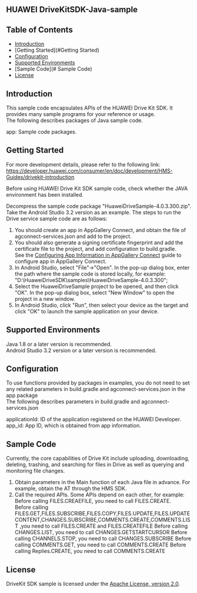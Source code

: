 ## HUAWEI DriveKitSDK-Java-sample


## Table of Contents

 * [Introduction](#introduction)
 * [Getting Started](#Getting Started)
 * [Configuration ](#configuration )
 * [Supported Environments](#supported-environments)
 * [Sample Code](# Sample Code)
 * [License](#license)


## Introduction   
 This sample code encapsulates APIs of the HUAWEI Drive Kit SDK. It provides many sample programs for your reference or usage.    
 The following describes packages of Java sample code.   
 
 app:   Sample code packages.   
 
## Getting Started    
 For more development details, please refer to the following link:   
 https://developer.huawei.com/consumer/en/doc/development/HMS-Guides/drivekit-introduction   

 Before using HUAWEI Drive Kit SDK sample code, check whether the JAVA environment has been installed.    
 
 Decompress the sample code package "HuaweiDriveSample-4.0.3.300.zip".    
 Take the Android Studio 3.2 version as an example. The steps to run the Drive service sample code are as follows:    
 1. You should create an app in AppGallery Connect, and obtain the file of agconnect-services.json and add to the project.   
 2. You should also generate a signing certificate fingerprint and add the certificate file to the project, and add configuration to build.gradle.   
 See the [Configuring App Information in AppGallery Connect](https://developer.huawei.com/consumer/en/doc/development/HMS-Guides/drivekit-devpreparations) guide to configure app in AppGallery Connect.   
 3. In Android Studio, select "File"->"Open". In the pop-up dialog box, enter the path where the sample code is stored locally, for example: "D:\HuaweiDriveSDK\samples\HuaweiDriveSample-4.0.3.300";
 4. Select the HuaweiDriveSample project to be opened, and then click "OK". In the pop-up dialog box, select "New Window" to open the project in a new window.  
 5. In Android Studio, click "Run", then select your device as the target and click "OK" to launch the sample application on your device.  


## Supported Environments   
 Java 1.8 or a later version is recommended.  
 Android Studio 3.2 version or a later version is recommended.   
 
## Configuration
 To use functions provided by packages in examples, you do not need to set any related parameters in build.gradle and agconnect-services.json in the app package   
 The following describes parameters in build.gradle and agconnect-services.json   
 
 applicationId: ID of the application registered on the HUAWEI Developer.   
 app_id: App ID, which is obtained from app information.
 
## Sample Code  
 
 Currently, the core capabilities of Drive Kit include uploading, downloading, deleting, trashing, and searching for files in Drive as well as querying and monitoring file changes. 
 1. Obtain parameters in the Main function of each Java file in advance. For example, obtain the AT through the HMS SDK.   
 2. Call the required APIs. Some APIs depend on each other, for example:    
    Before calling FILES.CREAEFILE, you need to call FILES.CREATE.    
    Before calling FILES.GET,FILES.SUBSCRIBE,FILES.COPY,FILES.UPDATE,FILES.UPDATECONTENT,CHANGES.SUBSCRIBE,COMMENTS.CREATE,COMMENTS.LIST ,you need to call FILES.CREATE and FILES.CREATEFILE
    Before calling CHANGES.LIST, you need to call CHANGES.GETSTARTCURSOR
    Before calling CHANNELS.STOP, you need to call CHANGES.SUBSCRIBE
	Before calling COMMENTS.GET, you need to call COMMENTS.CREATE
	Before calling Replies.CREATE, you need to call COMMENTS.CREATE

 
## License
 DriveKit SDK sample is licensed under the [Apache License, version 2.0](http://www.apache.org/licenses/LICENSE-2.0).  
